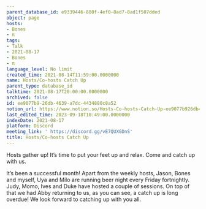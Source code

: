 ```yaml
---
parent_database_id: e9339446-880f-4ef0-8ad7-8ad1f507dded
object: page
hosts:
- Bones
- π
tags:
- Talk
- 2021-08-17
- Bones
- π
language_level: No limit
created_time: 2021-08-14T11:59:00.0000000
name: Hosts/Co-hosts Catch Up
parent_type: database_id
talktime: 2021-08-17T20:00:00.0000000
archived: false
id: ee9077b9-26db-4639-a7dc-4434880c8a52
notion_url: https://www.notion.so/Hosts-Co-hosts-Catch-Up-ee9077b926db4639a7dc4434880c8a52
last_edited_time: 2023-09-18T10:49:00.0000000
indexDate: 2021-08-17
platform: Discord
meeting_link: ' https://discord.gg/vE7QUXGDnS'
title: Hosts/Co-hosts Catch Up
---
```









Hosts gather up! It’s time to put your feet up and relax. Come and catch up with us.

It’s been a successful month! Apart from the weekly hosts, Jason, Bones and myself, Uya and Milo are running beer night every Friday fortnightly. Judy, Momo, Ives and Duke have hosted a couple of sessions. On top of that we had Abby returning to us, as you can see, a catch up is long overdue! We look forward to catching up with you all.

















